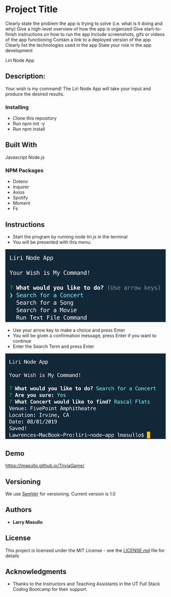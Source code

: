 # Project Title


Clearly state the problem the app is trying to solve (i.e. what is it doing and why)
Give a high-level overview of how the app is organized
Give start-to-finish instructions on how to run the app
Include screenshots, gifs or videos of the app functioning
Contain a link to a deployed version of the app
Clearly list the technologies used in the app
State your role in the app development



Liri Node App

## Description:

Your wish is my command! 
The Liri Node App will take your input and produce the desired results.

### Installing

* Clone this repository
* Run npm init -y
* Run npm install


## Built With

Javascript
Node.js

### NPM Packages
* Dotenv
* Inquirer
* Axios
* Spotify
* Moment
* Fs

## Instructions

* Start the program by running node liri.js in the terminal
* You will be presented with this menu:

![alt text](images/instruct1.png "Main Menu")

* Use your arrow key to make a choice and press Enter
* You will be given a confirmation message, press Enter if you want to continue
* Enter the Search Term and press Enter

![alt text](images/instruct2.png "Search Result")



## Demo

https://lmasullo.github.io/TriviaGame/

## Versioning

We use [SemVer](http://semver.org/) for versioning. 
Current version is 1.0

## Authors

* **Larry Masullo**

## License

This project is licensed under the MIT License - see the [LICENSE.md](LICENSE.md) file for details

## Acknowledgments

* Thanks to the Instructors and Teaching Assistants in the UT Full Stack Coding Bootcamp for their support. 
